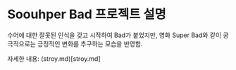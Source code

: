 # Soouhper Bad 프로젝트 설명

수어에 대한 잘못된 인식을 갖고 시작하여 Bad가 붙었지만, 영화 Super Bad와 같이 궁극적으로는 긍정적인 변화를 추구하는 모습을 반영함.

자세한 내용: (stroy.md)[stroy.md]
